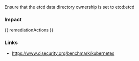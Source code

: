 
Ensure that the etcd data directory ownership is set to etcd:etcd

### Impact
<!-- Add Impact here -->

<!-- DO NOT CHANGE -->
{{ remediationActions }}

### Links
- https://www.cisecurity.org/benchmark/kubernetes


